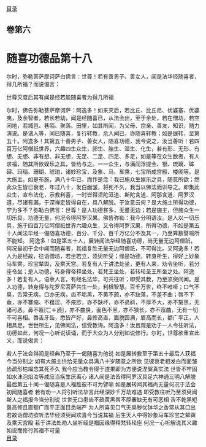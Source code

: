 <div class="menu"><a href="/#/table-of-contents">目录</a></div>
<hgroup>
  <h2>卷第六</h2>
  <h1>随喜功德品第十八</h1>
</hgroup>
<p>
  尔时，弥勒菩萨摩诃萨白佛言：世尊！若有善男子、善女人，闻是法华经随喜者，得几所福？而说偈言：
</p>
<div class="commentary">
  <span class="commentary__sentence">世尊灭度后</span
  ><span class="commentary__sentence">其有闻是经</span
  ><span class="commentary__sentence">若能随喜者</span
  ><span class="commentary__sentence">为得几所福</span>
</div>
<p>
  尔时，佛告弥勒菩萨摩诃萨：阿逸多！如来灭后，若比丘、比丘尼、优婆塞、优婆夷，及余智者，若长若幼，闻是经随喜已，从法会出，至于余处，若在僧坊，若空闲地，若城邑、巷陌、聚落、田里，如其所闻，为父母、宗亲、善友、知识，随力演说。是诸人等，闻已随喜，复行转教，余人闻已，亦随喜转教；如是展转，至第五十。阿逸多！其第五十善男子、善女人，随喜功德，我今说之，汝当善听！若四百万亿阿僧祇世界，六趣四生众生，卵生、胎生、湿生、化生，若有形、无形、有想、无想、非有想、非无想，无足、二足、四足、多足，如是等在众生数者，有人求福，随其所欲娱乐之具，皆给与之。一一众生，与满阎浮提金、银、琉璃、砗磲、玛瑙、珊瑚、琥珀，诸妙珍宝，及象、马、车乘，七宝所成宫殿、楼阁等。是大施主，如是布施，满八十年已，而作是念：我已施众生娱乐之具，随意所欲；然此众生皆已衰老，年过八十，发白面皱，将死不久，我当以佛法而训导之。即集此众生，宣布法化，示教利喜，一时皆得须陀洹道、斯陀含道、阿那含道、阿罗汉道，尽诸有漏，于深禅定皆得自在，具八解脱。于汝意云何？是大施主所得功德，宁为多不？弥勒白佛言：世尊！是人功德甚多，无量无边；若是施主，但施众生一切乐具，功德无量，何况令得阿罗汉果。佛告弥勒：我今分明语汝。是人以一切乐具，施于四百万亿阿僧祇世界六趣众生，又令得阿罗汉果，所得功德，不如是第五十人闻法华经一偈随喜功德，百分、千分、百千万亿分不及其一，乃至算数譬喻所不能知。
  阿逸多！如是第五十人，展转闻法华经随喜功德，尚无量无边阿僧祇，何况最初于会中闻而随喜者，其福复胜无量无边阿僧祇，不可得比。又阿逸多！若人为是经故，往诣僧坊，若坐若立，须臾听受；缘是功德，转身所生，得好上妙象马车乘，珍宝辇舆，及乘天宫。若复有人于讲法处坐，更有人来，劝令坐听，若分座令坐；是人功德，转身得帝释坐处，若梵王坐处，若转轮圣王所坐之处。阿逸多！若复有人，语余人言，有经名法华，可共往听；即受其教，乃至须臾间闻。是人功德，转身得与陀罗尼菩萨共生一处，利根智慧。百千万世，终不喑哑；口气不臭，舌常无病，口亦无病，齿不垢黑，不黄不疏，亦不缺落，不差不曲；唇不下垂，亦不褰缩、不粗涩、不疮胗，亦不缺坏，亦不咼斜，不厚不大，亦不黧黑，无诸可恶。鼻不匾[匸＋虒]，亦不曲戾，面色不黑，亦不狭长，亦不窊曲，无有一切不可喜相。唇舌牙齿，悉皆严好，鼻修高直，面貌圆满，眉高而长，额广平正，人相具足，世世所生，见佛闻法，信受教诲。阿逸多！汝且观是劝于一人令往听法，功德如此，何况一心听说读诵，而于大众为人分别如说修行。尔时，世尊欲重宣此义，而说偈言：
</p>
<div class="commentary">
  <span class="commentary__sentence">若人于法会</span
  ><span class="commentary__sentence">得闻是经典</span
  ><span class="commentary__sentence">乃至于一偈</span
  ><span class="commentary__sentence">随喜为他说</span>
  <span class="commentary__sentence">如是展转教</span
  ><span class="commentary__sentence">至于第五十</span
  ><span class="commentary__sentence">最后人获福</span
  ><span class="commentary__sentence">今当分别之</span>
  <span class="commentary__sentence">如有大施主</span
  ><span class="commentary__sentence">供给无量众</span
  ><span class="commentary__sentence">具满八十岁</span
  ><span class="commentary__sentence">随意之所欲</span>
  <span class="commentary__sentence">见彼衰老相</span
  ><span class="commentary__sentence">发白而面皱</span
  ><span class="commentary__sentence">齿疏形枯竭</span
  ><span class="commentary__sentence">念其死不久</span>
  <span class="commentary__sentence">我今应当教</span
  ><span class="commentary__sentence">令得于道果</span
  ><span class="commentary__sentence">即为方便说</span
  ><span class="commentary__sentence">涅槃真实法</span>
  <span class="commentary__sentence">世皆不牢固</span
  ><span class="commentary__sentence">如水沬泡焰</span
  ><span class="commentary__sentence">汝等咸应当</span
  ><span class="commentary__sentence">疾生厌离心</span>
  <span class="commentary__sentence">诸人闻是法</span
  ><span class="commentary__sentence">皆得阿罗汉</span
  ><span class="commentary__sentence">具足六神通</span
  ><span class="commentary__sentence">三明八解脱</span>
  <span class="commentary__sentence">最后第五十</span
  ><span class="commentary__sentence">闻一偈随喜</span
  ><span class="commentary__sentence">是人福胜彼</span
  ><span class="commentary__sentence">不可为譬喻</span>
  <span class="commentary__sentence">如是展转闻</span
  ><span class="commentary__sentence">其福尚无量</span
  ><span class="commentary__sentence">何况于法会</span
  ><span class="commentary__sentence">初闻随喜者</span>
  <span class="commentary__sentence">若有劝一人</span
  ><span class="commentary__sentence">将引听法华</span
  ><span class="commentary__sentence">言此经深妙</span
  ><span class="commentary__sentence">千万劫难遇</span>
  <span class="commentary__sentence">即受教往听</span
  ><span class="commentary__sentence">乃至须臾闻</span
  ><span class="commentary__sentence">斯人之福报</span
  ><span class="commentary__sentence">今当分别说</span>
  <span class="commentary__sentence">世世无口患</span
  ><span class="commentary__sentence">齿不疏黄黑</span
  ><span class="commentary__sentence">唇不厚褰缺</span
  ><span class="commentary__sentence">无有可恶相</span>
  <span class="commentary__sentence">舌不乾黑短</span
  ><span class="commentary__sentence">鼻高修且直</span
  ><span class="commentary__sentence">额广而平正</span
  ><span class="commentary__sentence">面目悉端严</span>
  <span class="commentary__sentence">为人所喜见</span
  ><span class="commentary__sentence">口气无臭秽</span
  ><span class="commentary__sentence">优钵华之香</span
  ><span class="commentary__sentence">常从其口出</span>
  <span class="commentary__sentence">若故诣僧坊</span
  ><span class="commentary__sentence">欲听法华经</span
  ><span class="commentary__sentence">须臾闻欢喜</span
  ><span class="commentary__sentence">今当说其福</span>
  <span class="commentary__sentence">后生天人中</span
  ><span class="commentary__sentence">得妙象马车</span
  ><span class="commentary__sentence">珍宝之辇舆</span
  ><span class="commentary__sentence">及乘天宫殿</span>
  <span class="commentary__sentence">若于讲法处</span
  ><span class="commentary__sentence">劝人坐听经</span
  ><span class="commentary__sentence">是福因缘得</span
  ><span class="commentary__sentence">释梵转轮座</span>
  <span class="commentary__sentence">何况一心听</span
  ><span class="commentary__sentence">解说其义趣</span
  ><span class="commentary__sentence">如说而修行</span
  ><span class="commentary__sentence">其福不可量</span>
</div>
<div class="menu"><a href="/#/table-of-contents">目录</a></div>
